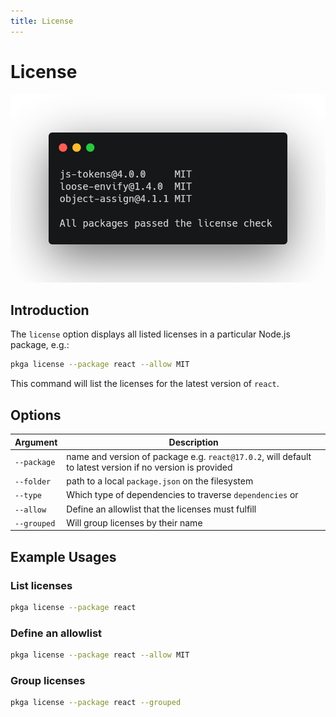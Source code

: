 ```yaml
---
title: License
---
```


# License

![License Screenshot](./license.png "License Screenshot")

## Introduction

The `license` option displays all listed licenses in a particular Node.js package, e.g.:

```bash
pkga license --package react --allow MIT
```

This command will list the licenses for the latest version of `react`.

## Options

| Argument    | Description                                                                                               |
| ----------- | --------------------------------------------------------------------------------------------------------- |
| `--package` | name and version of package e.g. `react@17.0.2`, will default to latest version if no version is provided |
| `--folder`  | path to a local `package.json` on the filesystem                                                          |
| `--type`    | Which type of dependencies to traverse `dependencies` or                                                  |
| `--allow`   | Define an allowlist that the licenses must fulfill                                                        |
| `--grouped` | Will group licenses by their name                                                                         |

## Example Usages

### List licenses

```bash
pkga license --package react
```

### Define an allowlist

```bash
pkga license --package react --allow MIT
```

### Group licenses

```bash
pkga license --package react --grouped
```
